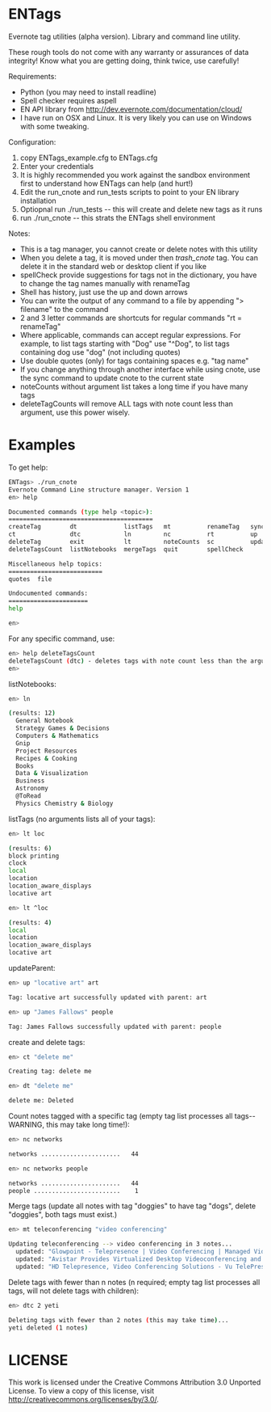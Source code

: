 ENTags
======

Evernote tag utilities (alpha version).  Library and command line utility.

These rough tools do not come with any warranty or assurances of data integrity!
Know what you are getting doing, think twice, use carefully!

Requirements:
* Python (you may need to install readline)
* Spell checker requires aspell
* EN API library from http://dev.evernote.com/documentation/cloud/
* I have run on OSX and Linux.  It is very likely you can use on Windows with some tweaking.

Configuration:
1. copy ENTags_example.cfg to ENTags.cfg
2. Enter your credentials
3. It is highly recommended you work against the sandbox environment first to
understand how ENTags can help (and hurt!)
4. Edit the run_cnote and run_tests scripts to point to your EN library installation
5. Optiopnal run ./run_tests -- this will create and delete new tags as it runs
6. run ./run_cnote -- this strats the ENTags shell environment


Notes:
* This is a tag manager, you cannot create or delete notes with this utility
* When you delete a tag, it is moved under then _trash_cnote_ tag. You can delete it
in the standard web or desktop client if you like
* spellCheck provide suggestions for tags not in the dictionary, you have to change the tag
names manually with renameTag
* Shell has history, just use the up and down arrows
* You can write the output of any command to a file by appending "> filename" to the command
* 2 and 3 letter commands are shortcuts for regular commands "rt = renameTag"
* Where applicable, commands can accept regular expressions. For example, to list 
tags starting with "Dog" use "^Dog", to list tags containing dog use "dog" (not including quotes)
* Use double quotes (only) for tags containing spaces e.g. "tag name"
* If you change anything through another interface while using cnote, use the sync command
to update cnote to the current state
* noteCounts without argument list takes a long time if you have many tags
* deleteTagCounts will remove ALL tags with note count less than argument, use this power wisely.

Examples
========

To get help:

```bash
ENTags> ./run_cnote 
Evernote Command Line structure manager. Version 1
en> help

Documented commands (type help <topic>):
========================================
createTag        dt             listTags   mt          renameTag   sync        
ct               dtc            ln         nc          rt          up          
deleteTag        exit           lt         noteCounts  sc          updateParent
deleteTagsCount  listNotebooks  mergeTags  quit        spellCheck

Miscellaneous help topics:
==========================
quotes  file

Undocumented commands:
======================
help

en>
```

For any specific command, use:

```bash
en> help deleteTagsCount
deleteTagsCount (dtc) - deletes tags with note count less than the argument
en> 
```

listNotebooks:

```bash
en> ln

(results: 12)
  General Notebook
  Strategy Games & Decisions
  Computers & Mathematics
  Gnip
  Project Resources
  Recipes & Cooking
  Books
  Data & Visualization
  Business
  Astronomy
  @ToRead
  Physics Chemistry & Biology
```

listTags (no arguments lists all of your tags):

```bash
en> lt loc

(results: 6)
block printing
clock
local
location
location_aware_displays
locative art

en> lt ^loc

(results: 4)
local
location
location_aware_displays
locative art
```

updateParent:

```bash
en> up "locative art" art

Tag: locative art successfully updated with parent: art

en> up "James Fallows" people

Tag: James Fallows successfully updated with parent: people


```

create and delete tags:

```bash
en> ct "delete me"

Creating tag: delete me 

en> dt "delete me"

delete me: Deleted

```

Count notes tagged with a specific tag (empty tag list processes all tags--WARNING, 
this may take long time!):

```bash
en> nc networks

networks ......................   44

en> nc networks people

networks ......................   44
people ........................    1

```

Merge tags (update all notes with tag "doggies" to have tag "dogs", delete "doggies", both tags must exist.)

```bash
en> mt teleconferencing "video conferencing"

Updating teleconferencing --> video conferencing in 3 notes...
  updated: "Glowpoint - Telepresence | Video Conferencing | Managed Video Services"
  updated: "Avistar Provides Virtualized Desktop Videoconferencing and Multiparty ... - Techzone360"
  updated: "HD Telepresence, Video Conferencing Solutions - Vu TelePresence"

```

Delete tags with fewer than n notes (n required; empty tag list processes all tags,
will not delete tags with children):

```bash
en> dtc 2 yeti

Deleting tags with fewer than 2 notes (this may take time)...
yeti deleted (1 notes)

```


LICENSE
=======
This work is licensed under the Creative Commons Attribution 3.0 Unported License. To view a copy 
of this license, visit http://creativecommons.org/licenses/by/3.0/.
